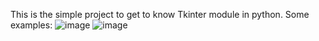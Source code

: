This is the simple project to get to know Tkinter module in python.
Some examples:
![image](https://user-images.githubusercontent.com/102387447/199050080-3c47725a-6587-404e-9f29-a12539b1659a.png)
![image](https://user-images.githubusercontent.com/102387447/199050356-883fab13-fb8c-46fb-ad49-b26d096aaf53.png)
